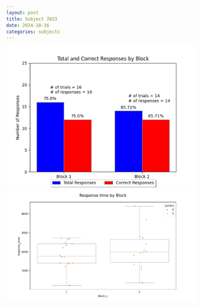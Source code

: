 ```yaml
---
layout: post
title: Subject 7023
date: 2024-10-16
categories: subjects
---
```


![](data/7023/run-6/7023_ATS_responses.png)
![](data/7023/run-6/7023_ATS_rt.png)
